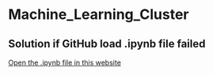# Machine_Learning_Cluster

## Solution if GitHub load .ipynb file failed
[Open the .ipynb file in this website](https://nbviewer.jupyter.org/)
